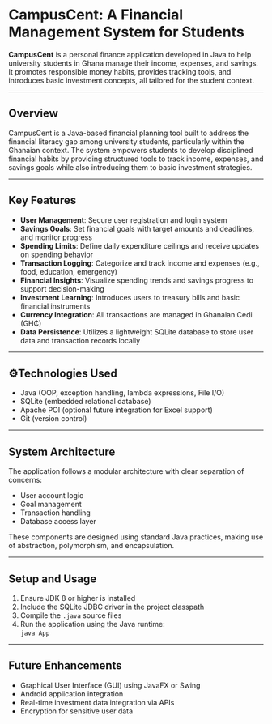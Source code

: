 # CampusCent: A Financial Management System for Students

**CampusCent** is a personal finance application developed in Java to help university students in Ghana manage their income, expenses, and savings. 
It promotes responsible money habits, provides tracking tools, and introduces basic investment concepts, all tailored for the student context.

---

## Overview

CampusCent is a Java-based financial planning tool built to address the financial literacy gap among university students, particularly within the Ghanaian context. 
The system empowers students to develop disciplined financial habits by providing structured tools to track income, expenses, 
and savings goals while also introducing them to basic investment strategies.

---

## Key Features

- **User Management**: Secure user registration and login system  
- **Savings Goals**: Set financial goals with target amounts and deadlines, and monitor progress  
- **Spending Limits**: Define daily expenditure ceilings and receive updates on spending behavior  
- **Transaction Logging**: Categorize and track income and expenses (e.g., food, education, emergency)  
- **Financial Insights**: Visualize spending trends and savings progress to support decision-making  
- **Investment Learning**: Introduces users to treasury bills and basic financial instruments  
- **Currency Integration**: All transactions are managed in Ghanaian Cedi (GH₵)  
- **Data Persistence**: Utilizes a lightweight SQLite database to store user data and transaction records locally  

---

## ⚙Technologies Used

- Java (OOP, exception handling, lambda expressions, File I/O)  
- SQLite (embedded relational database)  
- Apache POI (optional future integration for Excel support)  
- Git (version control)  

---

## System Architecture

The application follows a modular architecture with clear separation of concerns:

- User account logic  
- Goal management  
- Transaction handling  
- Database access layer  

These components are designed using standard Java practices, making use of abstraction, polymorphism, and encapsulation.

---

## Setup and Usage

1. Ensure JDK 8 or higher is installed  
2. Include the SQLite JDBC driver in the project classpath  
3. Compile the `.java` source files  
4. Run the application using the Java runtime:  
   `java App`  

---

## Future Enhancements

- Graphical User Interface (GUI) using JavaFX or Swing  
- Android application integration  
- Real-time investment data integration via APIs  
- Encryption for sensitive user data  
